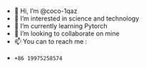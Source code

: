 - 👋 Hi, I’m @coco-1qaz
- 👀 I’m interested in science and technology
- 🌱 I’m currently learning Pytorch
- 💞️ I’m looking to collaborate on mine
- 📫 You can to reach me :
-     +86 19975258574

<!---
coco-1qaz/coco-1qaz is a ✨ special ✨ repository because its `README.md` (this file) appears on your GitHub profile.
You can click the Preview link to take a look at your changes.
--->
